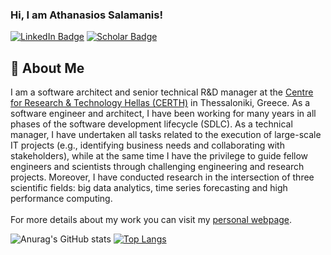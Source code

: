### Hi, I am Athanasios Salamanis!
[![LinkedIn Badge](https://img.shields.io/badge/-LinkedIn-c14438?style=plastic-square&logo=linkedin&logoColor=white&color=0077B5)](https://www.linkedin.com/in/athanasios-salamanis)
[![Scholar Badge](https://img.shields.io/badge/-Scholar-c14438?style=plastic-square&logo=google&logoColor=white&color=4285F4)](https://scholar.google.com/citations?user=f7hypjsAAAAJ](https://scholar.google.gr/citations?user=osI-EsIAAAAJ&hl=el&oi=ao))

## 🚀 About Me
I am a software architect and senior technical R&D manager at the [Centre for Research & Technology Hellas (CERTH)](https://www.certh.gr/) in Thessaloniki, Greece. As a software engineer and architect, I have been working for many years in all phases of the software development lifecycle (SDLC). As a technical manager, I have undertaken all tasks related to the execution of large-scale IT projects (e.g., identifying business needs and collaborating with stakeholders), while at the same time I have the privilege to guide fellow engineers and scientists through challenging engineering and research projects. Moreover, I have conducted research in the intersection of three scientific fields: big data analytics, time series forecasting and high performance computing.
\
\
For more details about my work you can visit my [personal webpage](https://www.asalamanis.com/).

![Anurag's GitHub stats](https://github-readme-stats.vercel.app/api?username=deanone&show_icons=true&theme=dracula&count_private=true)
[![Top Langs](https://github-readme-stats.vercel.app/api/top-langs/?username=deanone&theme=dracula)](https://github.com/anuraghazra/github-readme-stats)
